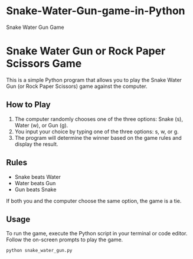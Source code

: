 # Snake-Water-Gun-game-in-Python

Snake Water Gun Game
# Snake Water Gun or Rock Paper Scissors Game

This is a simple Python program that allows you to play the Snake Water Gun (or Rock Paper Scissors) game against the computer.

## How to Play

1. The computer randomly chooses one of the three options: Snake (s), Water (w), or Gun (g).
2. You input your choice by typing one of the three options: s, w, or g.
3. The program will determine the winner based on the game rules and display the result.

## Rules

- Snake beats Water
- Water beats Gun
- Gun beats Snake

If both you and the computer choose the same option, the game is a tie.

## Usage

To run the game, execute the Python script in your terminal or code editor. Follow the on-screen prompts to play the game.

```python
python snake_water_gun.py
